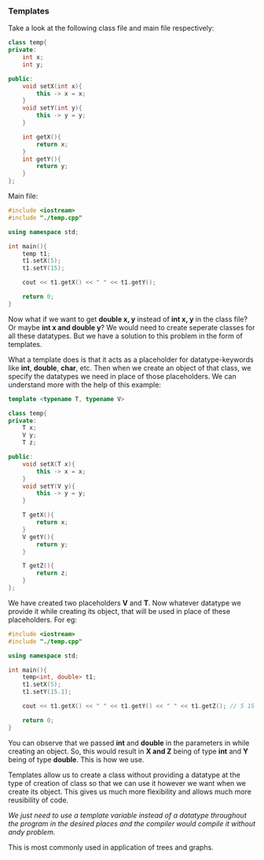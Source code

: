 ### Templates

Take a look at the following class file and main file respectively:

```C++
class temp{
private:
	int x;
	int y;

public:
	void setX(int x){
		this -> x = x;
	}
	void setY(int y){
		this -> y = y;
	}

	int getX(){
		return x;
	}
	int getY(){
		return y;
	}
};
```

Main file:

```C++
#include <iostream>
#include "./temp.cpp"

using namespace std;

int main(){
    temp t1;
    t1.setX(5);
    t1.setY(15);

    cout << t1.getX() << " " << t1.getY();

    return 0;
}
```

Now what if we want to get **double x, y** instead of **int x, y** in the class file? Or maybe **int x and double y**? We would need to create seperate classes for all these datatypes. But we have a solution to this problem in the form of templates. 

What a template does is that it acts as a placeholder for datatype-keywords like **int**, **double**, **char**, etc. Then when we create an object of that class, we specify the datatypes we need in place of those placeholders. We can understand more with the help of this example:

```C++
template <typename T, typename V>

class temp{
private:
	T x;
	V y;
	T z;

public:
	void setX(T x){
		this -> x = x;
	}
	void setY(V y){
		this -> y = y;
	}

	T getX(){
		return x;
	}
	V getY(){
		return y;
	}

	T getZ(){
		return z;
	}
};
```

We have created two placeholders **V** and **T**. Now whatever datatype we provide it while creating its object, that will be used in place of these placeholders. For eg:

```C++
#include <iostream>
#include "./temp.cpp"

using namespace std;

int main(){
    temp<int, double> t1;
    t1.setX(5);
    t1.setY(15.1);

    cout << t1.getX() << " " << t1.getY() << " " << t1.getZ(); // 5 15.1 garbage

    return 0;
}
```

You can observe that we passed **int** and **double** in the parameters in while creating an object. So, this would result in **X and Z** being of type **int** and **Y** being of type **double**. This is how we use.

Templates allow us to create a class without providing a datatype at the type of creation of class so that we can use it however we want when we create its object. This gives us much more flexibility and allows much more reusibility of code. 

*We just need to use a template variable instead of a datatype throughout the program in the desired places and the compiler would compile it without andy problem.*

This is most commonly used in application of trees and graphs.
